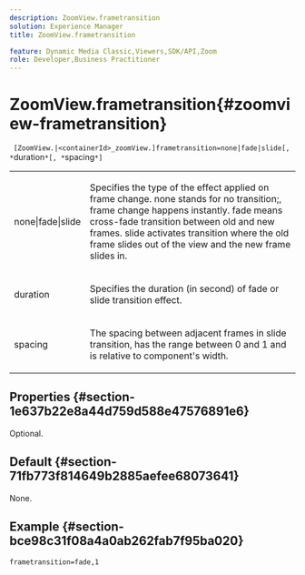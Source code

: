 ```yaml
---
description: ZoomView.frametransition
solution: Experience Manager
title: ZoomView.frametransition

feature: Dynamic Media Classic,Viewers,SDK/API,Zoom
role: Developer,Business Practitioner
---
```


# ZoomView.frametransition{#zoomview-frametransition}

 ` [ZoomView.|<containerId>_zoomView.]frametransition=none|fade|slide[, *`duration`*[, *`spacing`*]`

<table id="table_D5992FCFF26046079089652B211BB6C5"> 
 <tbody> 
  <tr> 
   <td colname="col1"> <p> <span class="codeph"> none|fade|slide </span> </p> </td> 
   <td colname="col2"> <p>Specifies the type of the effect applied on frame change. <span class="codeph"> none </span> stands for no transition;, frame change happens instantly. <span class="codeph"> fade </span> means cross-fade transition between old and new frames. <span class="codeph"> slide </span> activates transition where the old frame slides out of the view and the new frame slides in. </p> </td> 
  </tr> 
  <tr> 
   <td colname="col1"> <p> <span class="codeph"> <span class="varname"> duration </span> </span> </p> </td> 
   <td colname="col2"> <p>Specifies the duration (in second) of <span class="codeph"> fade </span> or <span class="codeph"> slide </span> transition effect. </p> </td> 
  </tr> 
  <tr> 
   <td colname="col1"> <p> <span class="codeph"> <span class="varname"> spacing </span> </span> </p> </td> 
   <td colname="col2"> <p>The spacing between adjacent frames in <span class="codeph"> slide </span> transition, has the range between <span class="codeph"> 0 </span> and <span class="codeph"> 1 </span> and is relative to component's width. </p> </td> 
  </tr> 
 </tbody> 
</table>

## Properties {#section-1e637b22e8a44d759d588e47576891e6}

Optional.

## Default {#section-71fb773f814649b2885aefee68073641}

None.

## Example {#section-bce98c31f08a4a0ab262fab7f95ba020}

`frametransition=fade,1` 
